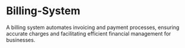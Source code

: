# Billing-System
A billing system automates invoicing and payment processes, ensuring accurate charges and facilitating efficient financial management for businesses.
